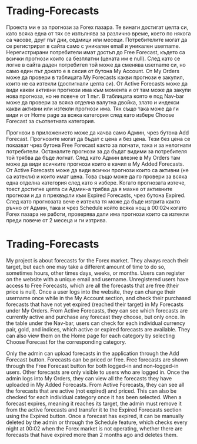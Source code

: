 # Trading-Forecasts

Проекта ми е за прогнози за Forex пазара. Те винаги достигат целта си, като всяка една от тях се изпълнява за различно време, което по някога са часове, друг път дни, седмици или месеци. Потребителите могат да се регистрират в сайта само с уникален email и уникален username. Нерегистрирани потребители имат достъп до Free Forecast, където са всички прогнози които са безплатни (цената им е null). След като се логне в сайта даден потребител той може да сменява username си, но само един път докато е в сесия от бутона My Account. От My Orders може да провери в таблицата My Forecasts какви прогнози е закупил, които не са изтекли (достигнали целта си). От Active Forecasts може да види какви активни прогнози има към момента и от там може да закупи нова прогноза, но не повече от 1 път. В таблицата която е под Nav-bar може да провери за всяка отделна валутна двойка, злато и индекси какви активни или изтекли прогнози има. Тях също така може да ги види и от Home page за всяка категория след като избере Choose Forecast  за съответната категория.

Прогнози в приложението може да качва само Админ, чрез бутона Add Forecast. Прогнозите могат да бъдат с цена и без цена. Тези без цена се показват чрез бутона Free Forecast както за логнати, така и за нелогнати потребители. Останалите прогнози за да бъдат видими за потребителя той трябва да бъде логнат. След като Админ влезне в My Orders там може да види всичките прогнози които е качил в My Added Forecasts. От Active Forecasts може да види всички прогнози които са активни (не са изтекли) и които имат цена. Това също може да го провери за всяка една отделна категория след като я избере. Когато прогнозата изтече, тоест достигне целта си Админ-а трябва да я махне от активните прогнози и да я прехвърли към Expired Forecasts, чрез бутона Expired. След като прогнозата вече е изтекла тя може да бъде изтрита както ръчно от Админ, така и чрез Schedule който всяка нощ в 00:02ч когато Forex пазара не работи, проверява дали има прогнози които са изтекли преди повече от 2 месеца и ги изтрива.


# Trading-Forecasts


My project is about forecasts for the Forex market. They always reach their target, but each one may take a different amount of time to do so, sometimes hours, other times days, weeks, or months. Users can register on the website with a unique email and username. Unregistered users have access to Free Forecasts, which are all the forecasts that are free (their price is null). Once a user logs into the website, they can change their username once while in the My Account section, and check their purchased forecasts that have not yet expired (reached their target) in My Forecasts under My Orders. From Active Forecasts, they can see which forecasts are currently active and purchase any forecast they choose, but only once. In the table under the Nav-bar, users can check for each individual currency pair, gold, and indices, which active or expired forecasts are available. They can also view them on the Home page for each category by selecting Choose Forecast for the corresponding category.

Only the admin can upload forecasts in the application through the Add Forecast button. Forecasts can be priced or free. Free forecasts are shown through the Free Forecast button for both logged-in and non-logged-in users. Other forecasts are only visible to users who are logged in. Once the admin logs into My Orders, they can view all the forecasts they have uploaded in My Added Forecasts. From Active Forecasts, they can see all the forecasts that are active (not expired) and priced. This can also be checked for each individual category once it has been selected. When a forecast expires, meaning it reaches its target, the admin must remove it from the active forecasts and transfer it to the Expired Forecasts section using the Expired button. Once a forecast has expired, it can be manually deleted by the admin or through the Schedule feature, which checks every night at 00:02 when the Forex market is not operating, whether there are forecasts that have expired more than 2 months ago and deletes them.
